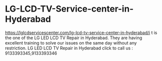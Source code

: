 # LG-LCD-TV-Service-center-in-Hyderabad
https://lglcdservicescenter.com/lg-lcd-tv-service-center-in-hyderabad/i t is the one of the LG LED LCD TV Repair in Hyderabad. They are having excellent training to solve our issues on the same day without any restriction. LG LED LCD TV Repair in Hyderabad click to call us : 9133393345,9133393346   
